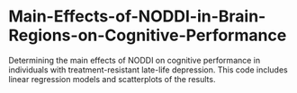 # Main-Effects-of-NODDI-in-Brain-Regions-on-Cognitive-Performance
Determining the main effects of NODDI on cognitive performance in individuals with treatment-resistant late-life depression. This code includes linear regression models and scatterplots of the results.
